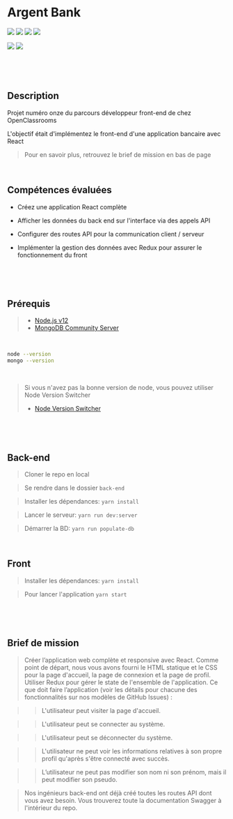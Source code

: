 &nbsp;
# Argent Bank

![](https://img.shields.io/badge/React-20232A?style=for-the-badge&logo=react&logoColor=61DAFB)
![](https://img.shields.io/badge/Redux-593D88?style=for-the-badge&logo=redux&logoColor=white)
![](https://img.shields.io/badge/Sass-CC6699?style=for-the-badge&logo=sass&logoColor=white)
![](https://img.shields.io/badge/JavaScript-F7DF1E?style=for-the-badge&logo=javascript&logoColor=black)


![](https://forthebadge.com/images/badges/built-with-love.svg)
![](https://forthebadge.com/images/badges/powered-by-coffee.svg)

&nbsp;

&nbsp;
## Description

Projet numéro onze du parcours développeur front-end de chez OpenClassrooms

L'objectif était d'implémentez le front-end d'une application bancaire avec React
> Pour en savoir plus, retrouvez le brief de mission en bas de page

&nbsp;

## Compétences évaluées

- Créez une application React complète

- Afficher les données du back end sur l'interface via des appels API
 
- Configurer des routes API pour la communication client / serveur
 
- Implémenter la gestion des données avec Redux pour assurer le fonctionnement du front

&nbsp;

&nbsp;
## Prérequis

> - [Node.js v12](https://nodejs.org/en/)
> - [MongoDB Community Server](https://www.mongodb.com/try/download/community)

&nbsp;

```bash
node --version
mongo --version
```
&nbsp;
> Si vous n'avez pas la bonne version de node, vous pouvez utiliser Node Version Switcher
> - [Node Version Switcher](https://github.com/jasongin/nvs)
&nbsp;


&nbsp;

&nbsp;

## Back-end

> Cloner le repo en local

> Se rendre dans le dossier ``back-end``

> Installer les dépendances: ``yarn install``

> Lancer le serveur: ``yarn run dev:server``

> Démarrer la BD: ``yarn run populate-db``

&nbsp;

## Front
> Installer les dépendances: ``yarn install``

> Pour lancer l'application ``yarn start``

&nbsp;

&nbsp;
## Brief de mission

>Créer l’application web complète et responsive avec React. Comme point de départ, nous vous avons fourni le HTML statique et le CSS pour la page d'accueil, la page de connexion et la page de profil.
>Utiliser Redux pour gérer le state de l'ensemble de l'application.
>Ce que doit faire l’application (voir les détails pour chacune des fonctionnalités sur nos modèles de GitHub Issues) :

>>L'utilisateur peut visiter la page d'accueil.

>>L'utilisateur peut se connecter au système.

>>L'utilisateur peut se déconnecter du système.

>>L'utilisateur ne peut voir les informations relatives à son propre profil qu'après s'être connecté avec succès.

>>L’utilisateur ne peut pas modifier son nom ni son prénom, mais il peut modifier son pseudo.

>Nos ingénieurs back-end ont déjà créé toutes les routes API dont vous avez besoin. Vous trouverez toute la documentation Swagger à l'intérieur du repo.
&nbsp;

&nbsp;
